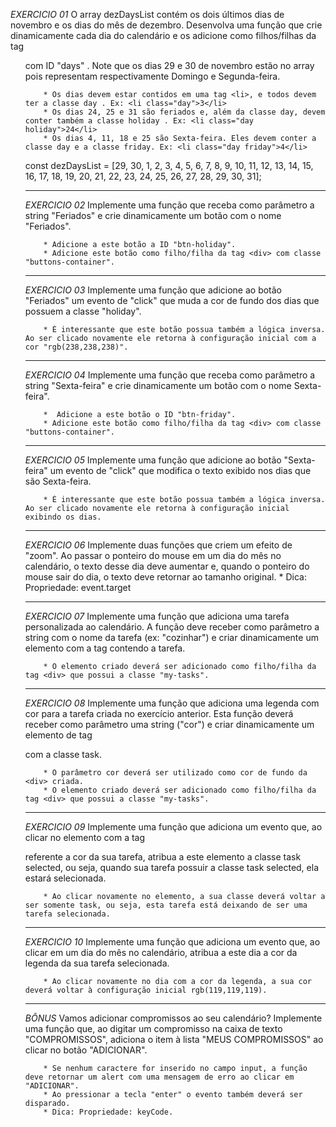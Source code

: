 *EXERCICIO 01*
O array dezDaysList contém os dois últimos dias de novembro e os dias do mês de dezembro. Desenvolva uma função que crie dinamicamente cada dia do calendário e os adicione como filhos/filhas da tag <ul> com ID "days" . Note que os dias 29 e 30 de novembro estão no array pois representam respectivamente Domingo e Segunda-feira.

        * Os dias devem estar contidos em uma tag <li>, e todos devem ter a classe day . Ex: <li class="day">3</li>
        * Os dias 24, 25 e 31 são feriados e, além da classe day, devem conter também a classe holiday . Ex: <li class="day holiday">24</li>
        * Os dias 4, 11, 18 e 25 são Sexta-feira. Eles devem conter a classe day e a classe friday. Ex: <li class="day friday">4</li>

const dezDaysList = [29, 30, 1, 2, 3, 4, 5, 6, 7, 8, 9, 10, 11, 12, 13, 14, 15, 16, 17, 18, 19, 20, 21, 22, 23, 24, 25, 26, 27, 28, 29, 30, 31];

---------------------------------------------------------------------------

*EXERCICIO 02*
Implemente uma função que receba como parâmetro a string "Feriados" e crie dinamicamente um botão com o nome "Feriados".

        * Adicione a este botão a ID "btn-holiday".
        * Adicione este botão como filho/filha da tag <div> com classe "buttons-container".

---------------------------------------------------------------------------

*EXERCICIO 03*
Implemente uma função que adicione ao botão "Feriados" um evento de "click" que muda a cor de fundo dos dias que possuem a classe "holiday".

        * É interessante que este botão possua também a lógica inversa. Ao ser clicado novamente ele retorna à configuração inicial com a cor "rgb(238,238,238)".

---------------------------------------------------------------------------

*EXERCICIO 04*
Implemente uma função que receba como parâmetro a string "Sexta-feira" e crie dinamicamente um botão com o nome Sexta-feira".

        *  Adicione a este botão o ID "btn-friday".
        * Adicione este botão como filho/filha da tag <div> com classe "buttons-container".

---------------------------------------------------------------------------

*EXERCICIO 05*
Implemente uma função que adicione ao botão "Sexta-feira" um evento de "click" que modifica o texto exibido nos dias que são Sexta-feira.

        * É interessante que este botão possua também a lógica inversa. Ao ser clicado novamente ele retorna à configuração inicial exibindo os dias. 

---------------------------------------------------------------------------

*EXERCICIO 06*
Implemente duas funções que criem um efeito de "zoom". Ao passar o ponteiro do mouse em um dia do mês no calendário, o texto desse dia deve aumentar e, quando o ponteiro do mouse sair do dia, o texto deve retornar ao tamanho original.
        * Dica: Propriedade: event.target

---------------------------------------------------------------------------

*EXERCICIO 07*
Implemente uma função que adiciona uma tarefa personalizada ao calendário. A função deve receber como parâmetro a string com o nome da tarefa (ex: "cozinhar") e criar dinamicamente um elemento com a tag <span> contendo a tarefa.

        * O elemento criado deverá ser adicionado como filho/filha da tag <div> que possui a classe "my-tasks".

---------------------------------------------------------------------------

*EXERCICIO 08*
Implemente uma função que adiciona uma legenda com cor para a tarefa criada no exercício anterior. Esta função deverá receber como parâmetro uma string ("cor") e criar dinamicamente um elemento de tag <div> com a classe task.

        * O parâmetro cor deverá ser utilizado como cor de fundo da <div> criada.
        * O elemento criado deverá ser adicionado como filho/filha da tag <div> que possui a classe "my-tasks".

---------------------------------------------------------------------------

*EXERCICIO 09*
Implemente uma função que adiciona um evento que, ao clicar no elemento com a tag <div> referente a cor da sua tarefa, atribua a este elemento a classe task selected, ou seja, quando sua tarefa possuir a classe task selected, ela estará selecionada.

        * Ao clicar novamente no elemento, a sua classe deverá voltar a ser somente task, ou seja, esta tarefa está deixando de ser uma tarefa selecionada.

---------------------------------------------------------------------------

*EXERCICIO 10*
Implemente uma função que adiciona um evento que, ao clicar em um dia do mês no calendário, atribua a este dia a cor da legenda da sua tarefa selecionada.

        * Ao clicar novamente no dia com a cor da legenda, a sua cor deverá voltar à configuração inicial rgb(119,119,119).

---------------------------------------------------------------------------

*BÔNUS*
Vamos adicionar compromissos ao seu calendário? Implemente uma função que, ao digitar um compromisso na caixa de texto "COMPROMISSOS", adiciona o item à lista "MEUS COMPROMISSOS" ao clicar no botão "ADICIONAR".

        * Se nenhum caractere for inserido no campo input, a função deve retornar um alert com uma mensagem de erro ao clicar em "ADICIONAR".
        * Ao pressionar a tecla "enter" o evento também deverá ser disparado.
        * Dica: Propriedade: keyCode.
